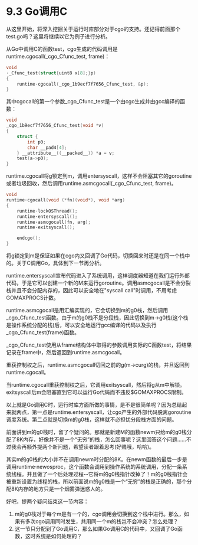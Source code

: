 # 9.3 Go调用C

从这里开始，将深入挖掘关于运行时库部分对于cgo的支持。还记得前面那个test.go吗？这里将继续以它为例子进行分析。

从Go中调用C的函数test，cgo生成的代码调用是runtime.cgocall(_cgo_Cfunc_test, frame)：

```c
void
·_Cfunc_test(struct{uint8 x[8];}p)
{
	runtime·cgocall(_cgo_1b9ecf7f7656_Cfunc_test, &p);
}
```

其中cgocall的第一个参数_cgo_Cfunc_test是一个由cgo生成并由gcc编译的函数：

```c
void
_cgo_1b9ecf7f7656_Cfunc_test(void *v)
{
	struct {
		int p0;
		char __pad4[4];
	} __attribute__((__packed__)) *a = v;
	test(a->p0);
}
```

runtime.cgocall将g锁定到m，调用entersyscall，这样不会阻塞其它的goroutine或者垃圾回收，然后调用runtime.asmcgocall(_cgo_Cfunc_test, frame)。

```c
void
runtime·cgocall(void (*fn)(void*), void *arg)
{
	runtime·lockOSThread();
	runtime·entersyscall();
	runtime·asmcgocall(fn, arg);
	runtime·exitsyscall();

	endcgo();
}
```

将g锁定到m是保证如果在cgo内又回调了Go代码，切换回来时还是在同一个栈中的。关于C调用Go，具体到下一节再分析。

runtime.entersyscall宣布代码进入了系统调用，这样调度器知道在我们运行外部代码，于是它可以创建一个新的M来运行goroutine。调用asmcgocall是不会分裂栈并且不会分配内存的，因此可以安全地在"syscall call"时调用，不用考虑GOMAXPROCS计数。

runtime.asmcgocall是用汇编实现的，它会切换到m的g0栈，然后调用_cgo_Cfunc_test函数。由于m的g0栈不是分段栈，因此切换到m->g0栈(这个栈是操作系统分配的栈)后，可以安全地运行gcc编译的代码以及执行_cgo_Cfunc_test(frame)函数。

_cgo_Cfunc_test使用从frame结构体中取得的参数调用实际的C函数test，将结果记录在frame中，然后返回到runtime.asmcgocall。

重获控制权之后，runtime.asmcgocall切回之前的g(m->curg)的栈，并且返回到runtime.cgocall。

当runtime.cgocall重获控制权之后，它调用exitsyscall，然后将g从m中解锁。exitsyscall后m会阻塞直到它可以运行Go代码而不违反$GOMAXPROCS限制。

以上就是Go调用C时，运行时库方面所做的事情，是不是很简单呢？因为总结起来就两点，第一点是runtime.entersyscall，让cgo产生的外部代码脱离goroutine调度系统。第二点就是切换m的g0栈，这样就不必担忧分段栈方面的问题。

前面讲到m的g0栈时，留了个疑问的。那就是新建M的函数newm只给m的g0栈分配了8K内存，好像并不是一个“无穷”的栈，怎么回事呢？这里回答这个问题......不过我会再额外提两个新问题，希望读者跟着思考(好贱哦，哈哈)。

其实m的g0栈的大小并不在调用newm时分配的8K。在newm函数的最后一步是调用runtime·newosproc，这个函数会调用到操作系统的系统调用，分配一条系统线程。并且做了一个后处理过程--它将m的g0栈指针改掉了！m的g0栈指针会被重新设置为线程的栈，所以前面说m的g0栈是一个“无穷”的栈是正确的，那个分配8K内存的地方只是一个烟雾弹迷惑人的。

好吧，提两个疑问结束这一节内容：
1. m的g0栈对于每个m是有一个的，cgo调用会切换到这个栈中进行。那么，如果有多次cgo调用同时发生，共用同一个m的栈岂不会冲突？怎么处理？
2. 这一节只分配到了Go调用C，那么如果Go调用C的代码中，又回调了Go函数，这时系统是如何处理的？